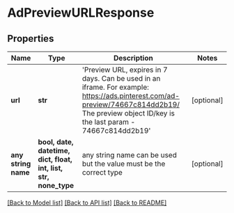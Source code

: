 # AdPreviewURLResponse


## Properties
Name | Type | Description | Notes
------------ | ------------- | ------------- | -------------
**url** | **str** | &#39;Preview URL, expires in 7 days. Can be used in an iframe. For example: https://ads.pinterest.com/ad-preview/74667c814dd2b19/ The preview object ID/key is the last param - 74667c814dd2b19&#39; | [optional] 
**any string name** | **bool, date, datetime, dict, float, int, list, str, none_type** | any string name can be used but the value must be the correct type | [optional]

[[Back to Model list]](../README.md#documentation-for-models) [[Back to API list]](../README.md#documentation-for-api-endpoints) [[Back to README]](../README.md)


